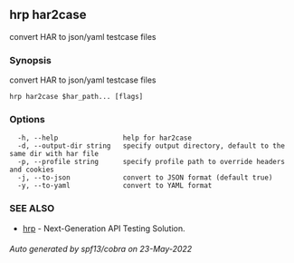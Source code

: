 ## hrp har2case

convert HAR to json/yaml testcase files

### Synopsis

convert HAR to json/yaml testcase files

```
hrp har2case $har_path... [flags]
```

### Options

```
  -h, --help                help for har2case
  -d, --output-dir string   specify output directory, default to the same dir with har file
  -p, --profile string      specify profile path to override headers and cookies
  -j, --to-json             convert to JSON format (default true)
  -y, --to-yaml             convert to YAML format
```

### SEE ALSO

* [hrp](hrp.md)	 - Next-Generation API Testing Solution.

###### Auto generated by spf13/cobra on 23-May-2022
